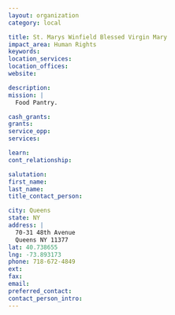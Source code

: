 ```yaml
---
layout: organization
category: local

title: St. Marys Winfield Blessed Virgin Mary
impact_area: Human Rights
keywords: 
location_services: 
location_offices: 
website: 

description: 
mission: |
  Food Pantry.

cash_grants: 
grants: 
service_opp: 
services: 

learn: 
cont_relationship: 

salutation: 
first_name: 
last_name: 
title_contact_person: 

city: Queens
state: NY
address: |
  70-31 48th Avenue  
  Queens NY 11377
lat: 40.738655
lng: -73.893173
phone: 718-672-4849
ext: 
fax: 
email: 
preferred_contact: 
contact_person_intro: 
---
```


